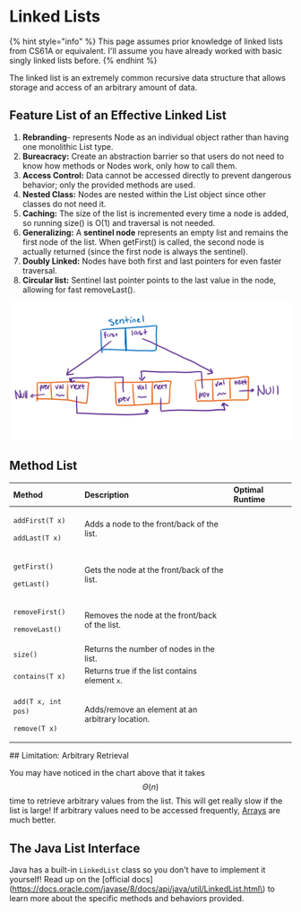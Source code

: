 # Linked Lists

{% hint style="info" %}
This page assumes prior knowledge of linked lists from CS61A or equivalent. I'll assume you have already worked with basic singly linked lists before.
{% endhint %}

The linked list is an extremely common recursive data structure that allows storage and access of an arbitrary amount of data.

## Feature List of an Effective Linked List

1. **Rebranding**- represents Node as an individual object rather than having one monolithic List type.
2. **Bureacracy:** Create an abstraction barrier so that users do not need to know how methods or Nodes work, only how to call them.
3. **Access Control:** Data cannot be accessed directly to prevent dangerous behavior; only the provided methods are used.
4. **Nested Class:** Nodes are nested within the List object since other classes do not need it.
5. **Caching:** The size of the list is incremented every time a node is added, so running size\(\) is O\(1\) and traversal is not needed.
6. **Generalizing:** A **sentinel node** represents an empty list and remains the first node of the list. When getFirst\(\) is called, the second node is actually returned \(since the first node is always the sentinel\).
7. **Doubly Linked:** Nodes have both first and last pointers for even faster traversal.
8. **Circular list:** Sentinel last pointer points to the last value in the node, allowing for fast removeLast\(\).

![An illustration of an effective linked list.](../../.gitbook/assets/image%20%2833%29.png)

## Method List

<table>
  <thead>
    <tr>
      <th style="text-align:left">Method</th>
      <th style="text-align:left">Description</th>
      <th style="text-align:left">Optimal Runtime</th>
    </tr>
  </thead>
  <tbody>
    <tr>
      <td style="text-align:left">
        <p><code>addFirst(T x)</code>
        </p>
        <p><code>addLast(T x)</code>
        </p>
      </td>
      <td style="text-align:left">Adds a node to the front/back of the list.</td>
      <td style="text-align:left"></td>
    </tr>
    <tr>
      <td style="text-align:left">
        <p><code>getFirst()</code>
        </p>
        <p><code>getLast()</code>
        </p>
      </td>
      <td style="text-align:left">Gets the node at the front/back of the list.</td>
      <td style="text-align:left"></td>
    </tr>
    <tr>
      <td style="text-align:left">
        <p><code>removeFirst()</code>
        </p>
        <p><code>removeLast()</code>
        </p>
      </td>
      <td style="text-align:left">Removes the node at the front/back of the list.</td>
      <td style="text-align:left"></td>
    </tr>
    <tr>
      <td style="text-align:left"><code>size()</code>
      </td>
      <td style="text-align:left">Returns the number of nodes in the list.</td>
      <td style="text-align:left"></td>
    </tr>
    <tr>
      <td style="text-align:left"><code>contains(T x)</code>
      </td>
      <td style="text-align:left">Returns true if the list contains element <code>x</code>.</td>
      <td style="text-align:left"></td>
    </tr>
    <tr>
      <td style="text-align:left">
        <p><code>add(T x, int pos)</code>
        </p>
        <p><code>remove(T x)</code>
        </p>
      </td>
      <td style="text-align:left">Adds/remove an element at an arbitrary location.</td>
      <td style="text-align:left"></td>
    </tr>
  </tbody>
</table>## Limitation: Arbitrary Retrieval

You may have noticed in the chart above that it takes $$\Theta(n)$$  time to retrieve arbitrary values from the list. This will get really slow if the list is large! If arbitrary values need to be accessed frequently, [Arrays](arrays.md) are much better.

## The Java List Interface

Java has a built-in `LinkedList` class so you don't have to implement it yourself! Read up on the [official docs](https://docs.oracle.com/javase/8/docs/api/java/util/LinkedList.html\) to learn more about the specific methods and behaviors provided.




